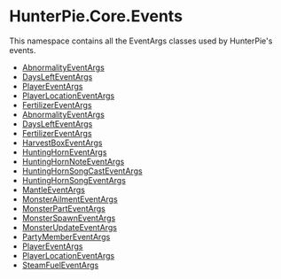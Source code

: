 # <ns>HunterPie.Core.Events</ns>

This <ns>namespace</ns> contains all the EventArgs classes used by HunterPie's events.

- <a href="?p=EventArgs/AbnormalityEventArgs.md"><Type>AbnormalityEventArgs</Type></a>
- <a href="?p=EventArgs/DaysLeftEventArgs.md"><Type>DaysLeftEventArgs</Type></a>
- <a href="?p=EventArgs/PlayerEventArgs.md"><Type>PlayerEventArgs</Type></a>
- <a href="?p=EventArgs/PlayerLocationEventArgs.md"><Type>PlayerLocationEventArgs</Type></a>
- <a href="?p=EventArgs/FertilizerEventArgs.md"><Type>FertilizerEventArgs</Type></a>
- <a href="?p=EventArgs/AbnormalityEventArgs.md"><Type>AbnormalityEventArgs</Type></a>
- <a href="?p=EventArgs/DaysLeftEventArgs.md"><Type>DaysLeftEventArgs</Type></a>
- <a href="?p=EventArgs/FertilizerEventArgs.md"><Type>FertilizerEventArgs</Type></a>
- <a href="?p=EventArgs/HarvestBoxEventArgs.md"><Type>HarvestBoxEventArgs</Type></a>
- <a href="?p=EventArgs/HuntingHornEventArgs.md"><Type>HuntingHornEventArgs</Type></a>
- <a href="?p=EventArgs/HuntingHornNoteEventArgs.md"><Type>HuntingHornNoteEventArgs</Type></a>
- <a href="?p=EventArgs/HuntingHornSongCastEventArgs.md"><Type>HuntingHornSongCastEventArgs</Type></a>
- <a href="?p=EventArgs/HuntingHornSongEventArgs.md"><Type>HuntingHornSongEventArgs</Type></a>
- <a href="?p=EventArgs/MantleEventArgs.md"><Type>MantleEventArgs</Type></a>
- <a href="?p=EventArgs/MonsterAilmentEventArgs.md"><Type>MonsterAilmentEventArgs</Type></a>
- <a href="?p=EventArgs/MonsterPartEventArgs.md"><Type>MonsterPartEventArgs</Type></a>
- <a href="?p=EventArgs/MonsterSpawnEventArgs.md"><Type>MonsterSpawnEventArgs</Type></a>
- <a href="?p=EventArgs/MonsterUpdateEventArgs.md"><Type>MonsterUpdateEventArgs</Type></a>
- <a href="?p=EventArgs/PartyMemberEventArgs.md"><Type>PartyMemberEventArgs</Type></a>
- <a href="?p=EventArgs/PlayerEventArgs.md"><Type>PlayerEventArgs</Type></a>
- <a href="?p=EventArgs/PlayerLocationEventArgs.md"><Type>PlayerLocationEventArgs</Type></a>
- <a href="?p=EventArgs/SteamFuelEventArgs.md"><Type>SteamFuelEventArgs</Type></a>